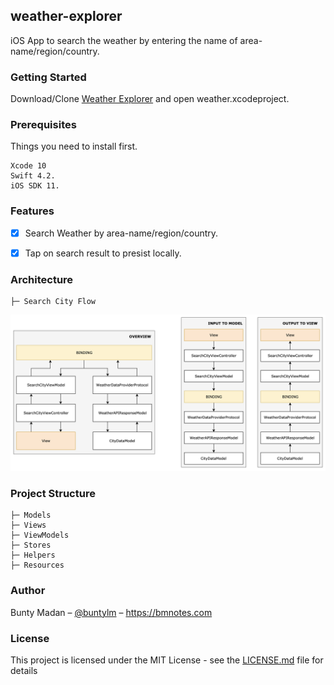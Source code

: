 ## weather-explorer
 
iOS App to search the weather by entering the name of area-name/region/country.

### Getting Started

Download/Clone [Weather Explorer](https://github.com/buntylm/weather-explorer.git) and open weather.xcodeproject.

### Prerequisites

Things you need to install first.

```
Xcode 10
Swift 4.2.
iOS SDK 11.
```

### Features

- [x] Search Weather by area-name/region/country.
- [x] Tap on search result to presist locally.


### Architecture 

    ├─ Search City Flow

![Search Location Flow](https://github.com/buntylm/weather-explorer/blob/master/SearchLocationFlow.png)


### Project Structure

    ├─ Models
    ├─ Views
    ├─ ViewModels
    ├─ Stores
    ├─ Helpers
    ├─ Resources
        
### Author
Bunty Madan – [@buntylm](https://stackoverflow.com/buntylm) – https://bmnotes.com

### License

This project is licensed under the MIT License - see the [LICENSE.md](LICENSE.md) file for details
